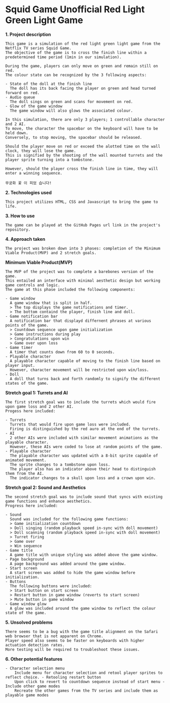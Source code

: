 # Squid Game Unofficial Red Light Green Light Game

**1. Project description**

    This game is a simulation of the red light green light game from the Netflix TV series Squid Game.
    The objective of the game is to cross the finish line within a predetermined time period (1min in our simulation).

    During the game, players can only move on green and remain still on red.
    The colour state can be recognized by the 3 following aspects:

    - State of the doll at the finish line
      The doll has its back facing the player on green and head turned forward on red.
    - Audio queue
      The doll sings on green and scans for movement on red.
    - Glow of the game window
      The game window will also glows the associated colour.

    In this simulation, there are only 3 players; 1 controllable character and 2 AI.
    To move, the character the spacebar on the keyboard will have to be held down.
    Conversely, to stop moving, the spacebar should be released.

    Should the player move on red or exceed the alotted time on the wall clock, they will lose the game.
    This is signified by the shooting of the wall mounted turrets and the player sprite turning into a tombstone.

    However, should the player cross the finish line in time, they will enter a winning sequence.

    무궁화 꽃 이 피었 습니다!

**2. Technologies used**

    This project utilizes HTML, CSS and Javascript to bring the game to life.

**3. How to use**

    The game can be played at the GitHub Pages url link in the project's repository.

**4. Approach taken**

    The project was broken down into 3 phases: completion of the Minimum Viable Product(MVP) and 2 stretch goals.

**Minimum Viable Product(MVP)**

    The MVP of the project was to complete a barebones version of the game.
    This entailed an interface with minimal aesthetic design but working game controls and logic.
    The game at this phase included the following components:

    - Game window
      A game window that is split in half.
      > The top displays the game notifications and timer.
      > The bottom containd the player, finish line and doll.
    - Game notification bar
      A notification bar that displayd differnent phrases at various points of the game.
      > Countdown sequence upon game initialization
      > Game instructions during play
      > Congratulations upon win
      > Game over upon loss
    - Game timer
      A timer that counts down from 60 to 0 seconds.
    - Playable character
      A playable character capable of moving to the finish line based on player input.
      However, character movement will be restricted upon win/loss.
    - Doll
      A doll that turns back and forth randomly to signify the different states of the game.

**Stretch goal 1: Turrets and AI**

    The first stretch goal was to include the turrets which would fire upon game loss and 2 other AI.
    Progess here included:

    - Turrets
      Turrets that would fire upon game loss were included.
      Firing is distinguished by the red auro at the end of the turrets.
    - AI
      2 other AIs were included with similar movement animations as the playable character.
      However, these AIs were coded to lose at random points of the game.
    - Playable character
      The playable character was updated with a 8-bit sprite capable of animated movement.
      The sprite changes to a tombstone upon loss.
      The player also has an indicator above their head to distinguish them from the AI.
      The indicator changes to a skull upon loss and a crown upon win.

**Stretch goal 2: Sound and Aesthetics**

    The second stretch goal was to include sound that syncs with existing game functions and enhance aesthetics.
    Progress here included:

    - Sound
      Sound was included for the following game functions:
      > Game initialization countdown
      > Doll singing (random playback speed in-sync with doll movement)
      > Doll scanning (random playback speed in-sync with doll movement)
      > Turret firing
      > Game over
      > Win sequence
    - Game title
      A game title with unique styling was added above the game window.
    - Page background
      A page background was added around the game window.
    - Start screen
      A start screen was added to hide the game window before initialization.
    - Buttons
      The following buttons were included:
      > Start button on start screen
      > Restart button in game window (reverts to start screen)
      > Mute button in game window
    - Game window glow
      A glow was included around the game window to reflect the colour state of the game.

**5. Unsolved problems**

    There seems to be a bug with the game title alignment on the Safari web browser that is not apparent on Chrome.
    Player speed also seems to be faster on keyboards with higher actuation detection rates.
    More testing will be required to troubleshoot these issues.

**6. Other potential features**

    - Character selection menu
        Include menu for character selection and retool player sprites to reflect choice. - Retooling restart button
        Upon click to revert to countdown sequence instead of start menu - Include other game modes
        Recreate the other games from the TV series and include them as playable game modes
